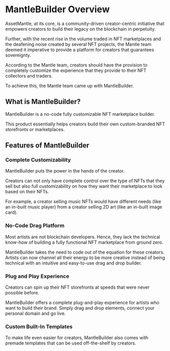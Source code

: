 # MantleBuilder Overview

AssetMantle, at its core, is a community-driven creator-centric initiative that empowers creators to build their legacy on the blockchain in perpetuity.

Further, with the recent rise in the volume traded in NFT marketplaces and the deafening noise created by several NFT projects, the Mantle team deemed it imperative to provide a platform for creators that guarantees sovereignty.

According to the Mantle team, creators should have the provision to completely customize the experience that they provide to their NFT collectors and traders.

To achieve this, the Mantle team came up with MantleBuilder.

## What is MantleBuilder?

MantleBuilder is a no-code fully customizable NFT marketplace builder.

This product essentially helps creators build their own custom-branded NFT storefronts or marketplaces.

## Features of MantleBuilder

### Complete Customizability

MantleBuilder puts the power in the hands of the creator.

Creators can not only have complete control over the type of NFTs that they sell but also full customizability on how they want their marketplace to look based on their NFTs.

For example, a creator selling music NFTs would have different needs (like an in-built music player) from a creator selling 2D art (like an in-built image card).

### No-Code Drag Platform

Most artists are not blockchain developers. Hence, they lack the technical know-how of building a fully functional NFT marketplace from ground zero.

MantleBuilder takes the need to code out of the equation for these creators. Artists can now channel all their energy to be more creative instead of being technical with an intuitive and easy-to-use drag and drop builder.

### Plug and Play Experience

Creators can spin up their NFT storefronts at speeds that were never possible before.

MantleBuilder offers a complete plug-and-play experience for artists who want to build their brand. Simply drag and drop elements, connect your personal domain and go live.

### Custom Built-In Templates

To make life even easier for creators, MantleBuilder also comes with premade templates that can be used off-the-shelf by creators.